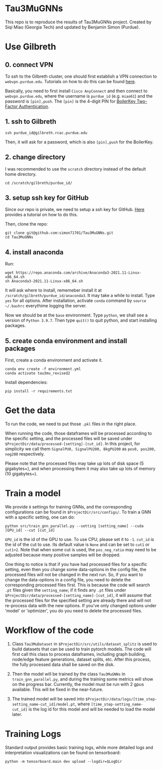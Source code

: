 # Tau3MuGNNs
This repo is to reproduce the results of Tau3MuGNNs project. Created by Siqi Miao (Georgia Tech) and updated by Benjamin Simon (Purdue).

# Use Gilbreth
## 0. connect VPN
To ssh to the Gilbreth cluster, one should first establish a VPN connection to `webvpn.purdue.edu`. Tutorials on how to do this can be found [here](https://www.itap.purdue.edu/newsroom/2020/200316-webvpn.html).

Basically, you need to first install `Cisco AnyConnect` and then connect to `webvpn.purdue.edu`, where the username is `purdue_id` (e.g. `miao61`) and the password is `[pin],push`. The `[pin]` is the 4-digit PIN for [BoilerKey Two-Factor Authentication](https://www.purdue.edu/apps/account/BoilerKey/).

## 1. ssh to Gilbreth
```
ssh purdue_id@gilbreth.rcac.purdue.edu
```
Then, it will ask for a password, which is also `[pin],push` for the BoilerKey.

## 2. change directory
I was recommended to use the `scratch` directory instead of the default home directory.
```
cd /scratch/gilbreth/purdue_id/
```

## 3. setup ssh key for GitHub
Since our repo is private, we need to setup a ssh key for GitHub. [Here](https://docs.github.com/en/authentication/connecting-to-github-with-ssh/generating-a-new-ssh-key-and-adding-it-to-the-ssh-agent) provides a tutorial on how to do this.

Then, clone the repo:
```
git clone git@github.com:simon71701/Tau3MuGNNs.git
cd Tau3MuGNNs
```


## 4. install anaconda
Run:
```
wget https://repo.anaconda.com/archive/Anaconda3-2021.11-Linux-x86_64.sh
sh Anaconda3-2021.11-Linux-x86_64.sh
```
It will ask where to install, rememeber install it at `/scratch/gilbreth/purdue_id/anaconda3`. It may take a while to install. Type `yes` for all options. After installation, activate `conda` command by `source ~/.bashrc` everythime logging the server.

Now we should be at the `base` environment. Type `python`, we shall see a version of `Python 3.9.7`. Then type `quit()` to quit python, and start installing packages.

## 5. create conda environment and install packages

First, create a conda environment and activate it.
```
conda env create -f environment.yml
conda activate tau3mu_revised2
```

Install dependencies:

```
pip install -r requirements.txt
```

# Get the data
To run the code, we need to put those `.pkl` files in the right place.

When running the code, those dataframes will be processed according to the specific setting, and the processed files will be saved under `$ProjectDir/data/processed-[setting]-[cut_id]`. In this project, for simplicity we call them `SignalPU0, SignalPU200, BkgPU200` as `pos0, pos200, neg200` respectively.

Please note that the processed files may take up lots of disk space (5 gigabytes+), and when processing them it may also take up lots of memory (10 gigabytes+).

# Train a model

We provide `8` settings for training GNNs, and the corresponding configurations can be found in `$ProjectDir/src/configs/`. To train a GNN with a specific setting, one can do:

```
python src/train_gnn_parallel.py --setting [setting_name] --cuda [GPU_id] --cut [cut_id]
```

`GPU_id` is the id of the GPU to use. To use CPU, please set it to `-1`. `cut_id` is the id of the cut to use. Its default value is `None` and can be set to `cut1` or `cut1+2`. Note that when some cut is used, the `pos_neg_ratio` may need to be adjusted because many positive samples will be dropped.


One thing to notice is that if you have had processed files for a specific setting, even then you change some data-options in the config file, the processed files will not be changed in the next run. So, if you want to change the data-options in a config file, you need to delete the corresponding processed files first. This is because the code will search `.pt` files given the `setting_name`; if it finds any `.pt` files under `$ProjectDir/data/processed-[setting_name]-[cut_id]`, it will assume that the processed files for the specified setting are already there and will not re-process data with the new options. If you've only changed options under 'model' or 'optimizer', you do you need to delete the processed files.

# Workflow of the code

1. Class `Tau3MuDataset` in `$ProjectDir/src/utils/dataset_splitz` is used to build datasets that can be used to train pytorch models. The code will first call this class to process dataframes, including graph building, node/edge feature generations, dataset splits, etc. After this process, the fully processed data shall be saved on the disk.

2. Then the model will be trained by the class `Tau3MuGNNs` in `train_gnn_parallel.py`, and during the training some metrics will show on the progress bar. Currently, the model must be run with 2 gpus available. This will be fixed in the near-future.

3. The trained model will be saved into `$ProjectDir/data/logs/[time_step-setting_name-cut_id]/model.pt`, where `[time_step-setting_name-cut_id]` is the log id for this model and will be needed to load the model later.


# Training Logs
Standard output provides basic training logs, while more detailed logs and interpretation visualizations can be found on tensorboard:
```
python -m tensorboard.main dev upload --logdir=$LogDir
```
